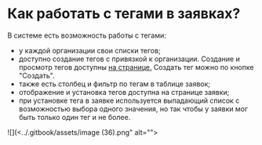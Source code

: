 # Как работать с тегами в заявках?

В системе есть возможность работы с тегами:

* у каждой организации свои списки тегов;
* доступно создание тегов с привязкой к организации. Создание и просмотр тегов доступны [на странице.](https://web.flow-crm.study/Requests/RequestTagsList?organizationId=1) Создать тег можно по кнопке "Создать".
* также есть столбец и фильтр по тегам в таблице заявок;
* отображение и установка тегов доступна на странице заявки;
* при установке тега в заявке используется выпадающий список с возможностью выбора одного значения, но так чтобы у заявки мог быть только один тег и не более.

![](<../.gitbook/assets/image (36).png" alt=""><figcaption></figcaption></figure>
